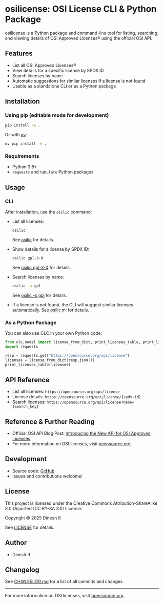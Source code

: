 # osilicense: OSI License CLI & Python Package

osilicense is a Python package and command-line tool for listing, searching, and viewing details of OSI Approved Licenses® using the official OSI API.

## Features
- List all OSI Approved Licenses®
- View details for a specific license by SPDX ID
- Search licenses by name
- Automatic suggestions for similar licenses if a license is not found
- Usable as a standalone CLI or as a Python package

## Installation

### Using pip (editable mode for development)
```bash
pip install -e .
```
Or with [uv](https://github.com/astral-sh/uv):
```bash
uv pip install -e .
```

### Requirements
- Python 3.8+
- `requests` and `tabulate` Python packages

## Usage

### CLI
After installation, use the `osilic` command:

- List all licenses:
  ```bash
  osilic
  ```
  See [osilic](https://github.com/dineshr93/osilic/blob/main/screenshot/osilic_all_licenses.png) for details.

- Show details for a license by SPDX ID:
  ```bash
  osilic gpl-3-0
  ```
  See [osilic gpl-3-0](https://github.com/dineshr93/osilic/blob/main/screenshot/osilic_lic_details.png) for details.

- Search licenses by name:
  ```bash
  osilic -s gpl
  ```
  See [osilic -s gpl](https://github.com/dineshr93/osilic/blob/main/screenshot/osilic_lic_search.png) for details.
  
- If a license is not found, the CLI will suggest similar licenses automatically.
  See [osilic mi](https://github.com/dineshr93/osilic/blob/main/screenshot/osilic_missing_lic.png) for details.

### As a Python Package
You can also use OLC in your own Python code:
```python
from olc.model import license_from_dict, print_licenses_table, print_license_details_table
import requests

resp = requests.get("https://opensource.org/api/license")
licenses = license_from_dict(resp.json())
print_licenses_table(licenses)
```

## API Reference
- List all licenses: `https://opensource.org/api/license`
- License details: `https://opensource.org/api/license/{spdx-id}`
- Search licenses: `https://opensource.org/api/license?name={search_key}`

## Reference & Further Reading
- Official OSI API Blog Post: [Introducing the New API for OSI Approved Licenses](https://opensource.org/blog/introducing-the-new-api-for-osi-approved-licenses)
- For more information on OSI licenses, visit [opensource.org](https://opensource.org/licenses).

## Development
- Source code: [GitHub](https://github.com/dineshr93/olc)
- Issues and contributions welcome!

## License
This project is licensed under the Creative Commons Attribution-ShareAlike 3.0 Unported (CC BY-SA 3.0) License.

Copyright © 2025 Dinesh R

See [LICENSE](LICENSE) for details.

## Author
- Dinesh R

## Changelog
See [CHANGELOG.md](https://github.com/dineshr93/osilic/blob/main/CHANGELOG.md) for a list of all commits and changes.

---
For more information on OSI licenses, visit [opensource.org](https://opensource.org/licenses).
